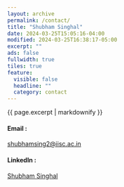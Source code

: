 ```yaml
---
layout: archive
permalink: /contact/
title: "Shubham Singhal"
date: 2024-03-25T15:05:16-04:00
modified: 2024-03-25T16:38:17-05:00
excerpt: ""
ads: false
fullwidth: true
tiles: true
feature:
  visible: false
  headline: ""
  category: contact
---
```


{{ page.excerpt | markdownify }}

#### Email :
 [shubhamsing2@iisc.ac.in](mailto:shubhamsing2@iisc.ac.in) <br>

#### LinkedIn :
  [Shubham Singhal](https://www.linkedin.com/in/shubhamsinghal95/)
